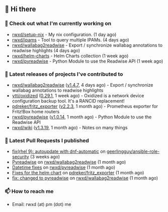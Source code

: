 ## 👋 Hi there

### 👷 Check out what I'm currently working on


- [rwxd/setup-nix](https://github.com/rwxd/setup-nix) - My nix configuration. (1 day ago)
- [rwxd/ipams](https://github.com/rwxd/ipams) - Tool to query multiple IPAMs. (4 days ago)
- [rwxd/wallabag2readwise](https://github.com/rwxd/wallabag2readwise) - Export / synchronize wallabag annotations to readwise highlights (4 days ago)
- [rwxd/helm-charts](https://github.com/rwxd/helm-charts) - Helm Charts collection (1 week ago)
- [rwxd/pyreadwise](https://github.com/rwxd/pyreadwise) - Python Module to use the Readwise API (1 week ago)

### 🔭 Latest releases of projects I've contributed to


- [rwxd/wallabag2readwise](https://github.com/rwxd/wallabag2readwise) ([v1.4.7](https://github.com/rwxd/wallabag2readwise/releases/tag/v1.4.7), 4 days ago) - Export / synchronize wallabag annotations to readwise highlights
- [ytti/oxidized](https://github.com/ytti/oxidized) ([0.29.1](https://github.com/ytti/oxidized/releases/tag/0.29.1), 1 week ago) - Oxidized is a network device configuration backup tool. It&#39;s a RANCID replacement!
- [pdreker/fritz_exporter](https://github.com/pdreker/fritz_exporter) ([v2.2.3](https://github.com/pdreker/fritz_exporter/releases/tag/v2.2.3), 1 month ago) - Prometheus exporter for Fritz!Box home routers
- [rwxd/pyreadwise](https://github.com/rwxd/pyreadwise) ([v1.0.14](https://github.com/rwxd/pyreadwise/releases/tag/v1.0.14), 1 month ago) - Python Module to use the Readwise API
- [rwxd/wiki](https://github.com/rwxd/wiki) ([v1.3.19](https://github.com/rwxd/wiki/releases/tag/v1.3.19), 1 month ago) - Notes on many things

### 🔨 Latest Pull Requests I published


- [fix(rhel 9): autoupdate with dnf-automatic](https://github.com/geerlingguy/ansible-role-security/pull/115) on [geerlingguy/ansible-role-security](https://github.com/geerlingguy/ansible-role-security) (3 weeks ago)
- [Pyreadwise](https://github.com/rwxd/wallabag2readwise/pull/57) on [rwxd/wallabag2readwise](https://github.com/rwxd/wallabag2readwise) (1 month ago)
- [Datetime fixes](https://github.com/rwxd/pyreadwise/pull/19) on [rwxd/pyreadwise](https://github.com/rwxd/pyreadwise) (1 month ago)
- [Fixes for the helm chart](https://github.com/pdreker/fritz_exporter/pull/169) on [pdreker/fritz_exporter](https://github.com/pdreker/fritz_exporter) (1 month ago)
- [fix: changed to pyreadwise](https://github.com/rwxd/wallabag2readwise/pull/47) on [rwxd/wallabag2readwise](https://github.com/rwxd/wallabag2readwise) (1 month ago)

### 📫 How to reach me

- Email: rwxd (at) pm (dot) me
